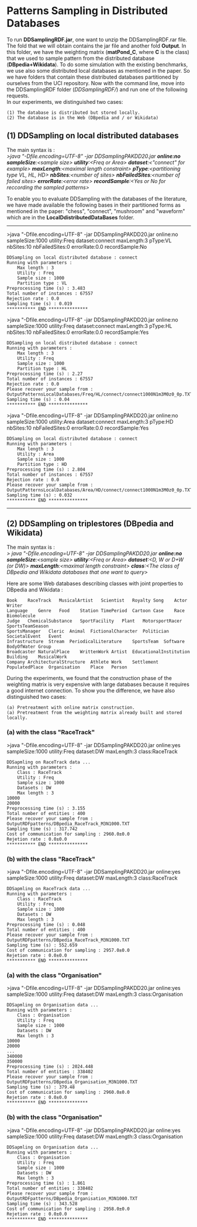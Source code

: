 <h1>Patterns Sampling in Distributed Databases</h1>

To run <b>DDSamplingRDF.jar</b>, one want to unzip the DDSamplingRDF.rar file. The fold that we will obtain contains the jar file and another fold <b>Output</b>. In this folder, we have the weighting matrix (<b>matPond_C</b>, where <b>C</b> is the class) that we used to sample pattern from the distributed database (<b>DBpedia+Wikidata</b>). To do some simulation with the existing benchmarks, we use also some distributed local databases as mentioned in the paper.
So we have folders that contain these distributed databases partitioned by ourselves from the UCI repository.
Now with the command line, move into the DDSamplingRDF folder (<i>DDSamplingRDF/</i>) and run one of the following requests.<br> In our experiments, we distinguished two cases: 

	(1) The database is distributed but stored locally. 
	(2) The database is in the Web (DBpedia and / or Wikidata)

<h2>(1) DDSampling on local distributed databases</h2>

The main syntax is : <br>
	<i>\>java "-Dfile.encoding=UTF-8" -jar DDSamplingPAKDD20.jar <b>online:no</b> <b>sampleSize</b>:\<sample size\> <b>utility</b>:\<Freq or Area\> <b>dataset</b>:\<"connect" for example\> <b>maxLength</b>:\<maximal length constraint\> <b>pType</b>:\<partitioning type VL, HL, HD\> <b>nbSites</b>:\<number of sites\> <b>nbFailedSites</b>:\<number of failed sites\> <b>errorRate</b>:\<error rate\> <b>recordSample</b>:\<Yes or No for reccording the sampled patterns\> </i><br>


To enable you to evaluate DDSampling with the databases of the literature, we have made available the following bases in their partitioned forms as mentioned in the paper: "chess", "connect", "mushroom" and "waveform" which are in the <b> LocalDdistributedDataBases</b> folder.

	
********************************************************************************************************************************
	
\>java "-Dfile.encoding=UTF-8" -jar DDSamplingPAKDD20.jar online:no sampleSize:1000 utility:Freq dataset:connect maxLength:3 pType:VL nbSites:10 nbFailedSites:0 errorRate:0.0 recordSample:No

	DDSampling on local distributed database : connect
	Running with parameters :
		Max length : 3
		Utility : Freq
		Sample size : 1000
		Partition type : VL
	Preprocessing time (s) : 3.483
	Total number of instances : 67557
	Rejection rate : 0.0
	Sampling time (s) : 0.019
	*********** END ***************

\>java "-Dfile.encoding=UTF-8" -jar DDSamplingPAKDD20.jar online:no sampleSize:1000 utility:Freq dataset:connect maxLength:3 pType:HL nbSites:10 nbFailedSites:0 errorRate:0.0 recordSample:Yes

	DDSampling on local distributed database : connect
	Running with parameters :
		Max length : 3
		Utility : Freq
		Sample size : 1000
		Partition type : HL
	Preprocessing time (s) : 2.27
	Total number of instances : 67557
	Rejection rate : 0.0
	Please recover your sample from :
	OutputPatternsLocalDatabases/Freq/HL/connect/connect1000N1m3M0z0_0p.TXT
	Sampling time (s) : 0.04
	*********** END ***************
	

\>java "-Dfile.encoding=UTF-8" -jar DDSamplingPAKDD20.jar online:no sampleSize:1000 utility:Area dataset:connect maxLength:3 pType:HD nbSites:10 nbFailedSites:0 errorRate:0.0 recordSample:Yes

	DDSampling on local distributed database : connect
	Running with parameters :
		Max length : 3
		Utility : Area
		Sample size : 1000
		Partition type : HD
	Preprocessing time (s) : 2.804
	Total number of instances : 67557
	Rejection rate : 0.0
	Please recover your sample from :
	OutputPatternsLocalDatabases/Area/HD/connect/connect1000N1m3M0z0_0p.TXT
	Sampling time (s) : 0.032
	*********** END ***************
	
	
********************************************************************************************************************************

<h2>(2) DDSampling on triplestores (DBpedia and Wikidata)</h2>

The main syntax is : <br>
<i>\> java "-Dfile.encoding=UTF-8" -jar DDSamplingPAKDD20.jar  <b>online:no</b> <b>sampleSize</b>:\<sample size\> <b>utility</b>:\<Freq or Area\> <b>dataset</b>:\<D, W or D+W (or DW)\> <b>maxLength</b>:\<maximal length constraint\> <b>class</b>:\<The class of DBpedia and Wikidata databases that one want to query\></i><br>
	
Here are some Web databases describing classes with joint properties to DBpedia and Wikidata :

	Book	RaceTrack	MusicalArtist	Scientist	Royalty	Song	Actor	Writer
	Language	Genre	Food	Station	TimePeriod	Cartoon	Case	Race	Biomolecule
	Judge	ChemicalSubstance	SportFacility	Plant	MotorsportRacer	SportsTeamSeason
	SportsManager	Cleric	Animal	FictionalCharacter	Politician	SocietalEvent	Event
	Infrastructure	Stream	PeriodicalLiterature	SportsTeam	Software	BodyOfWater	Group
	Broadcaster	NaturalPlace	WrittenWork	Artist	EducationalInstitution	Building	MusicalWork
	Company	ArchitecturalStructure	Athlete	Work	Settlement	PopulatedPlace	Organisation	Place	Person
	
During the experiments, we found that the construction phase of the weighting matrix is ​​very expensive with large databases because it requires a good internet connection. To show you the difference, we have also distinguished two cases:

	(a) Pretreatment with online matrix construction.
	(a) Pretreatment from the weighting matrix already built and stored locally.
	
	
<h3>(a) with the class "RaceTrack"</h3>
	
\>java "-Dfile.encoding=UTF-8" -jar DDSamplingPAKDD20.jar online:yes sampleSize:1000 utility:Freq dataset:DW maxLength:3 class:RaceTrack
	
	DDSapmling on RaceTrack data ...
	Running with parameters :
		Class : RaceTrack
		Utility : Freq
		Sample size : 1000
		Datasets : DW
		Max length : 3
	10000
	20000
	Preprocessing time (s) : 3.155
	Total number of entities : 400
	Please recover your sample from :
	OutputRDFpatterns/DBpedia_RaceTrack_M3N1000.TXT
	Sampling time (s) : 317.742
	Cost of communication for sampling : 2960.0±0.0
	Rejetion rate : 0.0±0.0
	*********** END ***************

<h3>(b) with the class "RaceTrack"</h3>

\>java "-Dfile.encoding=UTF-8" -jar DDSamplingPAKDD20.jar online:yes sampleSize:1000 utility:Freq dataset:DW maxLength:3 class:RaceTrack
	
	DDSapmling on RaceTrack data ...
	Running with parameters :
		Class : RaceTrack
		Utility : Freq
		Sample size : 1000
		Datasets : DW
		Max length : 3
	Preprocessing time (s) : 0.048
	Total number of entities : 400
	Please recover your sample from :
	OutputRDFpatterns/DBpedia_RaceTrack_M3N1000.TXT
	Sampling time (s) : 552.659
	Cost of communication for sampling : 2957.0±0.0
	Rejetion rate : 0.0±0.0
	*********** END ***************

<h3>(a) with the class "Organisation"</h3>

\>java "-Dfile.encoding=UTF-8" -jar DDSamplingPAKDD20.jar online:yes sampleSize:1000 utility:Freq dataset:DW maxLength:3 class:Organisation

	DDSapmling on Organisation data ...
	Running with parameters :
		Class : Organisation
		Utility : Freq
		Sample size : 1000
		Datasets : DW
		Max length : 3
	10000
	20000
	...
	340000
	350000
	Preprocessing time (s) : 2024.448
	Total number of entities : 338402
	Please recover your sample from :
	OutputRDFpatterns/DBpedia_Organisation_M3N1000.TXT
	Sampling time (s) : 379.48
	Cost of communication for sampling : 2960.0±0.0
	Rejetion rate : 0.0±0.0
	*********** END ***************

<h3>(b) with the class "Organisation"</h3>

\>java "-Dfile.encoding=UTF-8" -jar DDSamplingPAKDD20.jar online:yes sampleSize:1000 utility:Freq dataset:DW maxLength:3 class:Organisation
	
	DDSapmling on Organisation data ...
	Running with parameters :
		Class : Organisation
		Utility : Freq
		Sample size : 1000
		Datasets : DW
		Max length : 3
	Preprocessing time (s) : 1.861
	Total number of entities : 338402
	Please recover your sample from :
	OutputRDFpatterns/DBpedia_Organisation_M3N1000.TXT
	Sampling time (s) : 343.528
	Cost of communication for sampling : 2958.0±0.0
	Rejetion rate : 0.0±0.0
	*********** END ***************



